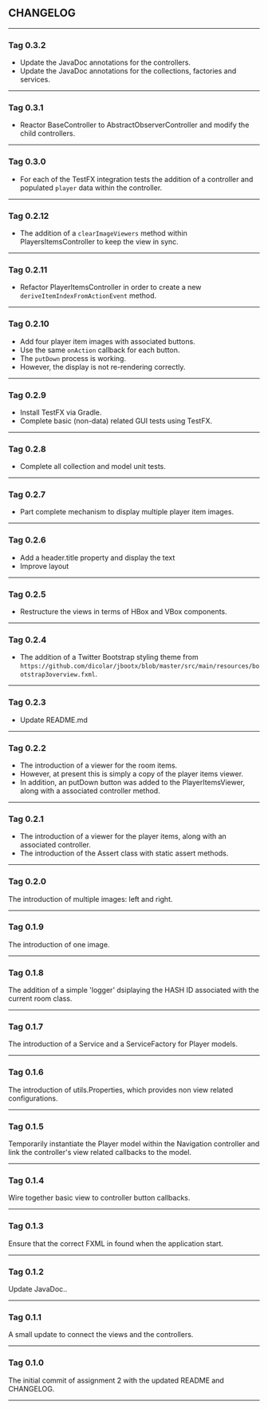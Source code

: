 ## CHANGELOG


---

### Tag 0.3.2

- Update the JavaDoc annotations for the controllers.
- Update the JavaDoc annotations for the collections, factories and services.

---

### Tag 0.3.1

- Reactor BaseController to AbstractObserverController and modify the child controllers.

---

### Tag 0.3.0

- For each of the TestFX integration tests the addition of a controller and populated `player` data within the controller.

---

### Tag 0.2.12

- The addition of a `clearImageViewers` method within PlayersItemsController to keep the view in sync.

---

### Tag 0.2.11

- Refactor PlayerItemsController in order to create a new `deriveItemIndexFromActionEvent` method.

---

### Tag 0.2.10

- Add four player item images with associated buttons.
- Use the same `onAction` callback for each button.
- The `putDown` process is working.
- However, the display is not re-rendering correctly.

---

### Tag 0.2.9

- Install TestFX via Gradle.
- Complete basic (non-data) related GUI tests using TestFX.

---

### Tag 0.2.8

- Complete all collection and model unit tests.

---

### Tag 0.2.7

- Part complete mechanism to display multiple player item images.

---

### Tag 0.2.6

- Add a header.title property and display the text
- Improve layout

---

### Tag 0.2.5

- Restructure the views in terms of HBox and VBox components.

---

### Tag 0.2.4

- The addition of a Twitter Bootstrap styling theme from `https://github.com/dicolar/jbootx/blob/master/src/main/resources/bootstrap3overview.fxml`.

---

### Tag 0.2.3

- Update README.md

---

### Tag 0.2.2

- The introduction of a viewer for the room items.
- However, at present this is simply a copy of the player items viewer.
- In addition, an putDown button was added to the PlayerItemsViewer, along with a associated controller method.

---

### Tag 0.2.1

- The introduction of a viewer for the player items, along with an associated controller.
- The introduction of the Assert class with static assert methods.

---

### Tag 0.2.0

The introduction of multiple images: left and right.

---

### Tag 0.1.9

The introduction of one image.

---

### Tag 0.1.8

The addition of a simple 'logger' dsiplaying the HASH ID associated with the current room class.

---

### Tag 0.1.7

The introduction of a Service and a ServiceFactory for Player models.
 
---

### Tag 0.1.6

The introduction of utils.Properties, which provides non view related configurations.

---

### Tag 0.1.5

Temporarily instantiate the Player model within the Navigation controller and link the controller's view related callbacks to the model.

---

### Tag 0.1.4

Wire together basic view to controller button callbacks.

---

### Tag 0.1.3

Ensure that the correct FXML in found when the application start.

---

### Tag 0.1.2

Update JavaDoc..

---

### Tag 0.1.1

A small update to connect the views and the controllers.

---

### Tag 0.1.0

The initial commit of assignment 2 with the updated README and CHANGELOG.







---
